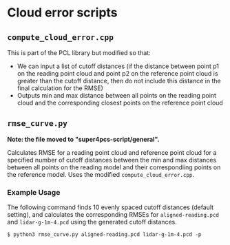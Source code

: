 # Cloud error scripts

## `compute_cloud_error.cpp`

This is part of the PCL library but modified so that:
- We can input a list of cutoff distances (if the distance between point p1 on the reading point cloud and point p2 on the reference point cloud is greater than the cutoff distance, then do not include this distance in the final calculation for the RMSE)
- Outputs min and max distance between all points on the reading point cloud and the corresponding closest points on the reference point cloud


## `rmse_curve.py`

__Note: the file moved to "super4pcs-script/general".__

Calculates RMSE for a reading point cloud and reference point cloud for a specified number of cutoff distances between the min and max distances between all points on the reading model and their correspondiing points on the reference model. Uses the modified `compute_cloud_error.cpp`.

### Example Usage

The following command finds 10 evenly spaced cutoff distances (default setting), and calculates the corresponding RMSEs for `aligned-reading.pcd` and `lidar-g-1m-4.pcd` using the generated cutoff distances.

```
$ python3 rmse_curve.py aligned-reading.pcd lidar-g-1m-4.pcd -p
```
